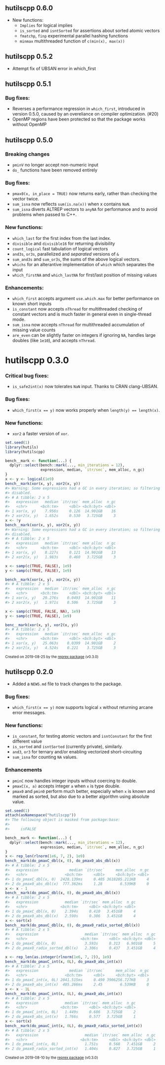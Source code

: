## hutilscpp 0.6.0
* New functions:
  - `Implies` for logical implies
  - `is_sorted` and `isntSorted` for assertions about sorted atomic vectors
  - `fmatchp`, `finp` experimental parallel hashing functions
  - `minmax` multithreaded function of `c(min(x), max(x))`

## hutilscpp 0.5.2
* Attempt fix of UBSAN error in which_first


## hutilscpp 0.5.1

### Bug fixes:
* Reverses a performance regression in `which_first`, introduced in version 0.5.0, 
  caused by an overeliance on compiler optimization. (#20)
* OpenMP regions have been protected so that the package works without OpenMP
  


## hutilscpp 0.5.0

### Breaking changes
* `pminV` no longer accept non-numeric input
* `do_` functions have been removed entirely

### Bug fixes:
* `pmax0(x, in_place = TRUE)` now returns early, rather than checking the vector twice.
* `sum_isna` now reflects `sum(is.na(x))` when x contains `NaN`.
* `sum_isna` diverts ALTREP vectors to `anyNA` for performance and to avoid problems
   when passed to C++.

### New functions:
* `which_last` for the first index from the last index.
* `divisible` and `divisible16` for returning divisibility
* `count_logical` fast tabulation of logical vectors
* `and3s`, `or3s`, parallelized and _separated_ versions of `&`
* `sum_and3s` and `sum_or3s`, the sums of the above logical vectors. 
* `whichs` for an alterantive implementation of `which` which separates the input
* `which_firstNA` and `which_lastNA` for first/last position of missing values

### Enhancements:
* `which_first` accepts argument `use.which.max` for better performance on known short inputs
* `is_constant` now accepts `nThread` for multithreaded checking of constant vectors
  and is much faster in general even in single-thread mode.
* `sum_isna` now accepts `nThread` for multithreaded accumulation of missing value counts
* `are_even` can be slightly faster on integers if ignoring `NA`, handles large 
  doubles (like `1e10`), and accepts `nThread`.
  



# hutilscpp 0.3.0

### Critical bug fixes:
* `is_safe2int(x)` now tolerates `NaN` input. Thanks to CRAN clang-UBSAN.

### Bug fixes:
* `which_first(x == y)` now works properly when `length(y) == length(x)`.


### New functions:
* `xor2` a faster version of `xor`. 

``` r
set.seed(1)
library(hutils)
library(hutilscpp)

bench__mark <- function(...) {
  dplyr::select(bench::mark(..., min_iterations = 12),
                expression, median, `itr/sec`, mem_alloc, n_gc)
}
x <- y <- logical(1e9)
bench__mark(xor(x, y), xor2(x, y))
#> Warning: Some expressions had a GC in every iteration; so filtering is
#> disabled.
#> # A tibble: 2 x 5
#>   expression   median `itr/sec` mem_alloc  n_gc
#>   <chr>      <bch:tm>     <dbl> <bch:byt> <dbl>
#> 1 xor(x, y)    7.956s     0.126  14.901GB    16
#> 2 xor2(x, y)   1.652s     0.530   3.725GB     3
x <- !y
bench__mark(xor(x, y), xor2(x, y))
#> Warning: Some expressions had a GC in every iteration; so filtering is
#> disabled.
#> # A tibble: 2 x 5
#>   expression   median `itr/sec` mem_alloc  n_gc
#>   <chr>      <bch:tm>     <dbl> <bch:byt> <dbl>
#> 1 xor(x, y)    8.227s     0.121  14.901GB    13
#> 2 xor2(x, y)   1.983s     0.460   3.725GB     3

x <- samp(c(TRUE, FALSE), 1e9)
y <- samp(c(TRUE, FALSE), 1e9)

bench__mark(xor(x, y), xor2(x, y))
#> # A tibble: 2 x 5
#>   expression   median `itr/sec` mem_alloc  n_gc
#>   <chr>      <bch:tm>     <dbl> <bch:byt> <dbl>
#> 1 xor(x, y)   20.276s    0.0493  14.901GB    11
#> 2 xor2(x, y)   1.971s    0.506    3.725GB     3

x <- samp(c(TRUE, FALSE, NA), 1e9)
y <- samp(c(TRUE, FALSE), 1e9)

benc__mark(xor(x, y), xor2(x, y))
#> # A tibble: 2 x 5
#>   expression   median `itr/sec` mem_alloc  n_gc
#>   <chr>      <bch:tm>     <dbl> <bch:byt> <dbl>
#> 1 xor(x, y)   25.063s    0.0399  14.901GB     2
#> 2 xor2(x, y)   4.524s    0.221    3.725GB     3
```

<sup>Created on 2019-08-25 by the [reprex package](https://reprex.tidyverse.org) (v0.3.0)</sup>



## hutilscpp 0.2.0

* Added a `NEWS.md` file to track changes to the package.

### Bug fixes:

* `which_first(x == y)` now supports logical `x` without returning arcane error messages.

### New functions:

* `is_constant`, for testing atomic vectors and `isntConstant` for the first
  different value
* `is_sorted` and `isntSorted` (currently private), similarly.
* `and3`, `or3` for ternary and/or enabling vectorized short-circuiting
* `sum_isna` for counting `NA` values.

### Enhancements

* `pminC` now handles integer inputs without coercing to double.
* `pmaxC(x, a)` accepts integer `a` when `x` is type double.
* `pmax0` and `pmin0` perform much better, especially when `x` is known and marked as sorted, but also
  due to a better algorithm using absolute value.
  
``` r
set.seed(1)
attach(asNamespace("hutilscpp"))
#> The following object is masked from package:base:
#> 
#>     isFALSE

bench__mark <- function(...) {
  dplyr::select(bench::mark(..., min_iterations = 12),
                expression, median, `itr/sec`, mem_alloc, n_gc)
}
x <- rep_len(rlnorm(1e6, 7, 2), 1e9)
bench__mark(do_pmaxC_dbl(x, 0), do_pmax0_abs_dbl(x))
#> # A tibble: 2 x 5
#>   expression              median `itr/sec`     mem_alloc  n_gc
#>   <chr>                 <bch:tm>     <dbl>     <bch:byt> <dbl>
#> 1 do_pmaxC_dbl(x, 0)  2428.139ms     0.405 3618205.211KB     4
#> 2 do_pmax0_abs_dbl(x)  777.362ms     1.28        6.539KB     0
x <- x - 1
bench__mark(do_pmaxC_dbl(x, 0), do_pmax0_abs_dbl(x))
#> # A tibble: 2 x 5
#>   expression            median `itr/sec` mem_alloc  n_gc
#>   <chr>               <bch:tm>     <dbl> <bch:byt> <dbl>
#> 1 do_pmaxC_dbl(x, 0)    2.394s     0.410   3.451GB     4
#> 2 do_pmax0_abs_dbl(x)   2.590s     0.386   3.451GB     4
x <- sort(x)
bench__mark(do_pmaxC_dbl(x, 0), do_pmax0_radix_sorted_dbl(x))
#> # A tibble: 2 x 5
#>   expression                     median `itr/sec` mem_alloc  n_gc
#>   <chr>                        <bch:tm>     <dbl> <bch:byt> <dbl>
#> 1 do_pmaxC_dbl(x, 0)             3.593s     0.313   6.901GB     5
#> 2 do_pmax0_radix_sorted_dbl(x)   2.306s     0.437   3.451GB     4

x <- rep_len(as.integer(rlnorm(1e6, 7, 2)), 1e9)
bench__mark(do_pmaxC_int(x, 0L), do_pmax0_abs_int(x))
#> # A tibble: 2 x 5
#>   expression              median `itr/sec`     mem_alloc  n_gc
#>   <chr>                 <bch:tm>     <dbl>     <bch:byt> <dbl>
#> 1 do_pmaxC_int(x, 0L) 2041.515ms     0.490 3906256.727KB     3
#> 2 do_pmax0_abs_int(x)  405.266ms     2.45        6.539KB     0
x <- x - 1L
bench__mark(do_pmaxC_int(x, 0L), do_pmax0_abs_int(x))
#> # A tibble: 2 x 5
#>   expression            median `itr/sec` mem_alloc  n_gc
#>   <chr>               <bch:tm>     <dbl> <bch:byt> <dbl>
#> 1 do_pmaxC_int(x, 0L)   1.449s     0.686   3.725GB     2
#> 2 do_pmax0_abs_int(x)   1.766s     0.577   3.725GB     1
x <- sort(x)
bench__mark(do_pmaxC_int(x, 0L), do_pmax0_radix_sorted_int(x))
#> # A tibble: 2 x 5
#>   expression                     median `itr/sec` mem_alloc  n_gc
#>   <chr>                        <bch:tm>     <dbl> <bch:byt> <dbl>
#> 1 do_pmaxC_int(x, 0L)            1.751s     0.568   7.451GB     2
#> 2 do_pmax0_radix_sorted_int(x)   1.404s     0.827   3.725GB     1
```

<sup>Created on 2019-08-10 by the [reprex package](https://reprex.tidyverse.org) (v0.3.0)</sup>


